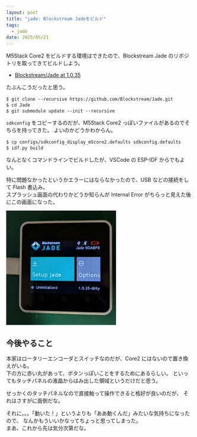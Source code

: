 ```yaml
---
layout: post
title: "jade: Blockstream Jadeをビルド"
tags:
  - jade
date: 2025/05/21
---
```


M5Stack Core2 をビルドする環境はできたので、Blockstream Jade のリポジトリを取ってきてビルドしよう。

* [Blockstream/Jade at 1.0.35](https://github.com/Blockstream/Jade/tree/1.0.35)

たぶんこうだったと思う。

```console
$ git clone --recursive https://github.com/Blockstream/Jade.git
$ cd Jade
$ git submodule update --init --recursive
```

`sdkconfig` をコピーするのだが、M5Stack Core2 っぽいファイルがあるのでそちらを持ってきた。
よいのかどうかわからん。

```console
$ cp configs/sdkconfig_display_m5core2.defaults sdkconfig.defaults
$ idf.py build
```

なんとなくコマンドラインでビルドしたが、VSCode の ESP-IDF からでもよい。

特に問題なかったというかエラーにはならなかったので、USB などの接続をして Flash 書込み。  
スプラッシュ画面の代わりかどうか知らんが Internal Error がちらっと見えた後にこの画面になった。

![image](images/20250521b-1.png)

## 今後やること

本家はロータリーエンコーダとスイッチなのだが、Core2 にはないので置き換えがいる。  
下の方に赤い丸があって、ボタンっぽいことをするためにあるらしい。
といってもタッチパネルの液晶からはみ出した領域というだけだと思う。

せっかくのタッチパネルなので直接触って操作できると格好が良いのだが、
それはさすがに面倒だな。

それに。。。「動いた！」というよりも「ああ動くんだ」みたいな気持ちになったので、
なんかもういいかなってちょっと思ってしまった。  
まあ、これから先は気分次第だな。

